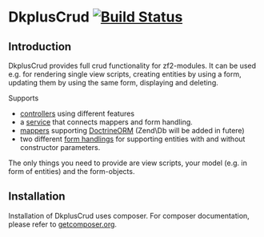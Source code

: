 # DkplusCrud [![Build Status](https://secure.travis-ci.org/UFOMelkor/DkplusCrud.png?branch=master)](http://travis-ci.org/UFOMelkor/DkplusCrud)

## Introduction

DkplusCrud provides full crud functionality for zf2-modules. It can be used e.g.
for rendering single view scripts, creating entities by using a form, updating
them by using the same form, displaying and deleting.

Supports
- [controllers](https://github.com/UFOMelkor/DkplusCrud/tree/master/docs/controller.md) using different features
- a [service](https://github.com/UFOMelkor/DkplusCrud/tree/master/docs/service.md) that connects mappers and form handling.
- [mappers](https://github.com/UFOMelkor/DkplusCrud/tree/master/docs/mapper.md) supporting [DoctrineORM](http://doctrine-project.org/) (Zend\Db will be added in futere)
- two different [form handlings](https://github.com/UFOMelkor/DkplusCrud/tree/master/docs/form-handling.md) for supporting entities with and without constructor parameters.

The only things you need to provide are view scripts, your model (e.g. in form of entities) and the form-objects.

## Installation

Installation of DkplusCrud uses composer. For composer documentation, please refer to [getcomposer.org](http://getcomposer.org/).